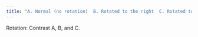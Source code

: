 ```yaml
---
title: "A. Normal (no rotation)  B. Rotated to the right  C. Rotated to the left"
---
```

Rotation: Contrast A, B, and C.


